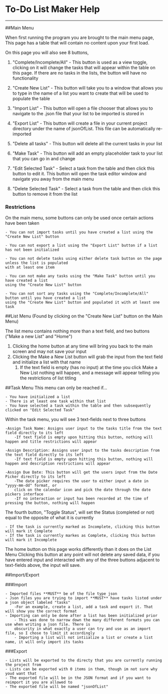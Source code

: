 # To-Do List Maker Help
_______________________________________________________________________________________________________________________

##Main Menu

When first running the program you are brought to the main menu page,
This page has a table that will contain no content upon your first load.

On this page you will also see 8 buttons,

1) "Complete/Incomplete/All" - This button is used as a view toggle, clicking on it will change the tasks
    that will appear within the table on this page. If there are no tasks in the lists, the button will have
    no functionality
    
2) "Create New List" - This button will take you to a window that allows you to type in the name of a list
    you want to create that will be used to populate the table
   
3) "Import List" - This button will open a file chooser that allows you to navigate to the .json file that
    your list to be imported is stored in
   
4) "Export List" - This button will create a file in your current project directory under the name of jsonOfList.
    This file can be automatically re-imported
   
5) "Delete all tasks" - This button will delete all the current tasks in your list

6) "Make Task" - This button will add an empty placeholder task to your list that you can go in and change

7) "Edit Selected Task" - Select a task from the table and then click this button to edit it. This button
    will open the task editor window and navigate you away from the main menu
   
8) "Delete Selected Task" - Select a task from the table and then click this button to remove it from the list

### Restrictions
On the main menu, some buttons can only be used once certain actions have been taken

    - You can not import tasks until you have created a list using the "Create New List" button

    - You can not export a list using the "Export List" button if a list has not been initialized

    - You can not delete tasks using either delete task button on the page unless the list is populated 
    with at least one item

    - You can not make any tasks using the "Make Task" button until you have created a list 
    using the "Create New List" button

    - You can not sort any tasks using the "Complete/Incomplete/All" button until you have created a list
    using the "Create New List" button and populated it with at least one task
   
##List Menu
(Found by clicking on the "Create New List" button on the Main Menu)

The list menu contains nothing more than a text field, and two buttons ("Make a new List" and "Home")
1) Clicking the home button at any time will bring you back to the main screen and may not save your input
2) Clicking the Make a New List button will grab the input from the text field and initialize a list with that name
    1) If the text field is empty (has no input) at the time you click Make a New List nothing will happen,
       and a message will appear telling you the restrictions of list titling
       

##Task Menu
This menu can only be reached if...

    - You have initialized a list
    - There is at least one task within that list
    - You have selected a task within the table and then subsequently clicked on "Edit Selected Task"

Within the task menu, you will see 3 text-fields next to three buttons
    
    -Assign Task Name: Assigns user input to the tasks title from the text field directly to its left
        -If text field is empty upon hitting this button, nothing will happen and title restrictions will appear

    -Assign Description: Assigns user input to the tasks description from the text field directly to its left
        -If text field is empty upon hitting this button, nothing will happen and description restrictions will appear

    -Assign Due Date: This button will get the users input from the Date Picker directly to its left
        -The date picker requires the user to either input a date in "yyyy-mm-dd" format, or
        click on the calendar icon and pick the date through the date pickers interface
        -If no interaction or input has been recorded at the time of pressing the button, nothing will happen

The fourth button, "Toggle Status", will set the Status (completed or not) equal to the opposite of what it is currently

    - If the task is currently marked as Incomplete, clicking this button will mark it Complete
    - If the task is currently markes as Complete, clicking this button will mark it Incomplete

The home button on this page works differently than it does on the List Menu
Clicking this button at any point will not delete any saved data, if you have entered input and interacted
with any of the three buttons adjacent to text-fields above, the input will save.

##Import/Export

###Import

    - Imported files **MUST** be of the file type json
    - Json files you are trying to import **MUST** have tasks listed under a json object labeled "tasks"
        -For an example, create a list, add a task and export it. That will show you the correct format
    - Importing can only be done after a list has been initialized prior
        - This was done to narrow down the many different formats you can use when writing a json file. There is 
        obscurity in what exactly a user can try and use as an import file, so I chose to limit it accordingly
        - Importing a list will not intiialize a list or create a list name, it will only import its tasks

###Export

    - Lists will be exported to the directy that you are currently running the project from
    - Lists can be exported with 0 items in them, though im not sure why youd want that
    - The exported file will be in the JSON format and if you want to reimport it you are allowed to
    - The exported file will be named "jsonOfList"
